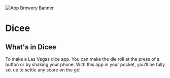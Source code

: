![App Brewery Banner](Documentation/AppBreweryBanner.png)

# Dicee


## What's in Dicee

To make a Las Vegas dice app. You can make the die roll at the press of a button or by shaking your phone. With this app in your pocket, you’ll be fully set up to settle any score on the go!

